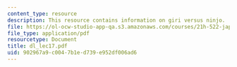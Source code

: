 ```yaml
---
content_type: resource
description: This resource contains information on giri versus ninjo.
file: https://ol-ocw-studio-app-qa.s3.amazonaws.com/courses/21h-522-japan-in-the-age-of-the-samurai-history-and-film-fall-2006/902967a9c0047b1ed739e952df006ad6_dl_lec17.pdf
file_type: application/pdf
resourcetype: Document
title: dl_lec17.pdf
uid: 902967a9-c004-7b1e-d739-e952df006ad6
---
```

